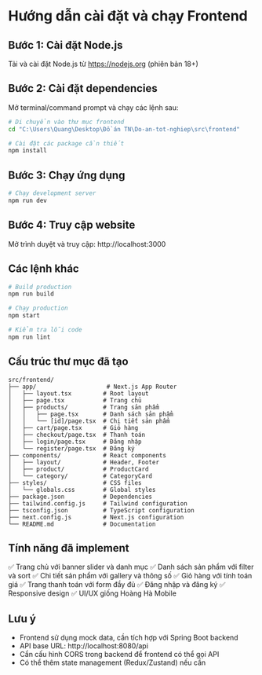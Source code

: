 # Hướng dẫn cài đặt và chạy Frontend

## Bước 1: Cài đặt Node.js
Tải và cài đặt Node.js từ https://nodejs.org (phiên bản 18+)

## Bước 2: Cài đặt dependencies
Mở terminal/command prompt và chạy các lệnh sau:

```bash
# Di chuyển vào thư mục frontend
cd "C:\Users\Quang\Desktop\Đồ án TN\Do-an-tot-nghiep\src\frontend"

# Cài đặt các package cần thiết
npm install
```

## Bước 3: Chạy ứng dụng
```bash
# Chạy development server
npm run dev
```

## Bước 4: Truy cập website
Mở trình duyệt và truy cập: http://localhost:3000

## Các lệnh khác
```bash
# Build production
npm run build

# Chạy production
npm start

# Kiểm tra lỗi code
npm run lint
```

## Cấu trúc thư mục đã tạo
```
src/frontend/
├── app/                    # Next.js App Router
│   ├── layout.tsx         # Root layout
│   ├── page.tsx           # Trang chủ
│   ├── products/          # Trang sản phẩm
│   │   ├── page.tsx       # Danh sách sản phẩm
│   │   └── [id]/page.tsx  # Chi tiết sản phẩm
│   ├── cart/page.tsx      # Giỏ hàng
│   ├── checkout/page.tsx  # Thanh toán
│   ├── login/page.tsx     # Đăng nhập
│   └── register/page.tsx  # Đăng ký
├── components/            # React components
│   ├── layout/            # Header, Footer
│   ├── product/           # ProductCard
│   └── category/          # CategoryCard
├── styles/                # CSS files
│   └── globals.css        # Global styles
├── package.json           # Dependencies
├── tailwind.config.js     # Tailwind configuration
├── tsconfig.json          # TypeScript configuration
├── next.config.js         # Next.js configuration
└── README.md              # Documentation
```

## Tính năng đã implement
✅ Trang chủ với banner slider và danh mục
✅ Danh sách sản phẩm với filter và sort
✅ Chi tiết sản phẩm với gallery và thông số
✅ Giỏ hàng với tính toán giá
✅ Trang thanh toán với form đầy đủ
✅ Đăng nhập và đăng ký
✅ Responsive design
✅ UI/UX giống Hoàng Hà Mobile

## Lưu ý
- Frontend sử dụng mock data, cần tích hợp với Spring Boot backend
- API base URL: http://localhost:8080/api
- Cần cấu hình CORS trong backend để frontend có thể gọi API
- Có thể thêm state management (Redux/Zustand) nếu cần
